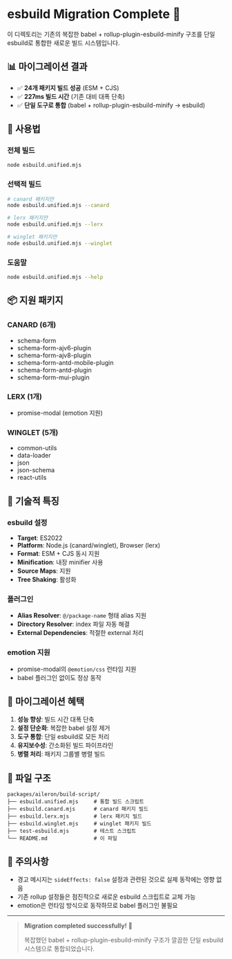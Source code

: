 # esbuild Migration Complete 🎉

이 디렉토리는 기존의 복잡한 babel + rollup-plugin-esbuild-minify 구조를 단일 esbuild로 통합한 새로운 빌드 시스템입니다.

## 📊 마이그레이션 결과

- ✅ **24개 패키지 빌드 성공** (ESM + CJS)
- ✅ **227ms 빌드 시간** (기존 대비 대폭 단축)
- ✅ **단일 도구로 통합** (babel + rollup-plugin-esbuild-minify → esbuild)

## 🚀 사용법

### 전체 빌드

```bash
node esbuild.unified.mjs
```

### 선택적 빌드

```bash
# canard 패키지만
node esbuild.unified.mjs --canard

# lerx 패키지만
node esbuild.unified.mjs --lerx

# winglet 패키지만
node esbuild.unified.mjs --winglet
```

### 도움말

```bash
node esbuild.unified.mjs --help
```

## 📦 지원 패키지

### CANARD (6개)

- schema-form
- schema-form-ajv6-plugin
- schema-form-ajv8-plugin
- schema-form-antd-mobile-plugin
- schema-form-antd-plugin
- schema-form-mui-plugin

### LERX (1개)

- promise-modal (emotion 지원)

### WINGLET (5개)

- common-utils
- data-loader
- json
- json-schema
- react-utils

## 🔧 기술적 특징

### esbuild 설정

- **Target**: ES2022
- **Platform**: Node.js (canard/winglet), Browser (lerx)
- **Format**: ESM + CJS 동시 지원
- **Minification**: 내장 minifier 사용
- **Source Maps**: 지원
- **Tree Shaking**: 활성화

### 플러그인

- **Alias Resolver**: `@/package-name` 형태 alias 지원
- **Directory Resolver**: index 파일 자동 해결
- **External Dependencies**: 적절한 external 처리

### emotion 지원

- promise-modal의 `@emotion/css` 런타임 지원
- babel 플러그인 없이도 정상 동작

## 🔄 마이그레이션 혜택

1. **성능 향상**: 빌드 시간 대폭 단축
2. **설정 단순화**: 복잡한 babel 설정 제거
3. **도구 통합**: 단일 esbuild로 모든 처리
4. **유지보수성**: 간소화된 빌드 파이프라인
5. **병렬 처리**: 패키지 그룹별 병렬 빌드

## 📁 파일 구조

```
packages/aileron/build-script/
├── esbuild.unified.mjs     # 통합 빌드 스크립트
├── esbuild.canard.mjs      # canard 패키지 빌드
├── esbuild.lerx.mjs        # lerx 패키지 빌드
├── esbuild.winglet.mjs     # winglet 패키지 빌드
├── test-esbuild.mjs        # 테스트 스크립트
└── README.md               # 이 파일
```

## 🚨 주의사항

- 경고 메시지는 `sideEffects: false` 설정과 관련된 것으로 실제 동작에는 영향 없음
- 기존 rollup 설정들은 점진적으로 새로운 esbuild 스크립트로 교체 가능
- emotion은 런타임 방식으로 동작하므로 babel 플러그인 불필요

---

> **Migration completed successfully!** 🎊
>
> 복잡했던 babel + rollup-plugin-esbuild-minify 구조가 깔끔한 단일 esbuild 시스템으로 통합되었습니다.
